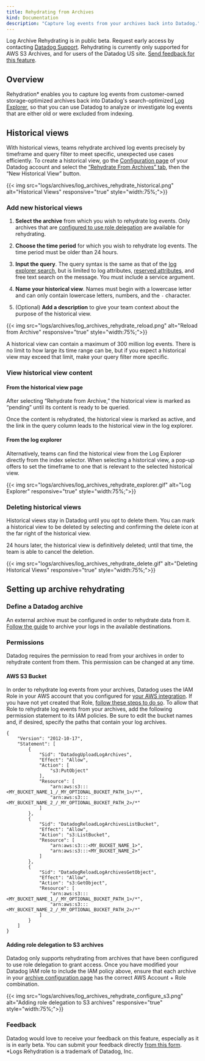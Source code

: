 ```yaml
---
title: Rehydrating from Archives
kind: Documentation
description: "Capture log events from your archives back into Datadog."
---
```


<div class="alert alert-warning">
	Log Archive Rehydrating is in public beta. Request early access by contacting <a href="/help">Datadog Support</a>. Rehydrating is currently only supported for AWS S3 Archives, and for users of the Datadog US site. <a href="https://forms.gle/X4jhi13Rd2pFSuSHA">Send feedback for this feature</a>.
</div>

## Overview

Rehydration* enables you to capture log events from customer-owned storage-optimized archives back into Datadog's search-optimized [Log Explorer][1], so that you can use Datadog to analyze or investigate log events that are either old or were excluded from indexing.

## Historical views

With historical views, teams rehydrate archived log events precisely by timeframe and query filter to meet specific, unexpected use cases efficiently. To create a historical view, go the [Configuration page][2] of your Datadog account and select the [“Rehydrate From Archives” tab][3], then the “New Historical View” button.

{{< img src="logs/archives/log_archives_rehydrate_historical.png" alt="Historical Views" responsive="true" style="width:75%;">}}

### Add new historical views

1. **Select the archive** from which you wish to rehydrate log events. Only archives that are [configured to use role delegation][4] are available for rehydrating.

2. **Choose the time period** for which you wish to rehydrate log events. The time period must be older than 24 hours.

3. **Input the query**. The query syntax is the same as that of the [log explorer search][5], but is limited to log attributes, [reserved attributes][6], and free text search on the message. You must include a service argument.

4. **Name your historical view**. Names must begin with a lowercase letter and can only contain lowercase letters, numbers, and the `-` character.

5. (Optional) **Add a description** to give your team context about the purpose of the historical view.

{{< img src="logs/archives/log_archives_rehydrate_reload.png" alt="Reload from Archive" responsive="true" style="width:75%;">}}

A historical view can contain a maximum of 300 million log events. There is no limit to how large its time range can be, but if you expect a historical view may exceed that limit, make your query filter more specific.

### View historical view content

#### From the historical view page

After selecting “Rehydrate from Archive,” the historical view is marked as “pending” until its content is ready to be queried.

Once the content is rehydrated, the historical view is marked as active, and the link in the query column leads to the historical view in the log explorer.

#### From the log explorer

Alternatively, teams can find the historical view from the Log Explorer directly from the index selector. When selecting a historical view, a pop-up offers to set the timeframe to one that is relevant to the selected historical view.

{{< img src="logs/archives/log_archives_rehydrate_explorer.gif" alt="Log Explorer" responsive="true" style="width:75%;">}}

### Deleting historical views

Historical views stay in Datadog until you opt to delete them. You can mark a historical view to be deleted by selecting and confirming the delete icon at the far right of the historical view.

24 hours later, the historical view is definitively deleted; until that time, the team is able to cancel the deletion.

{{< img src="logs/archives/log_archives_rehydrate_delete.gif" alt="Deleting Historical Views" responsive="true" style="width:75%;">}}

## Setting up archive rehydrating

### Define a Datadog archive

An external archive must be configured in order to rehydrate data from it. [Follow the guide][7] to archive your logs in the available destinations.

### Permissions

Datadog requires the permission to read from your archives in order to rehydrate content from them. This permission can be changed at any time.

#### AWS S3 Bucket

In order to rehydrate log events from your archives, Datadog uses the IAM Role in your AWS account that you configured for [your AWS integration][8]. If you have not yet created that Role, [follow these steps to do so][9]. To allow that Role to rehydrate log events from your archives, add the following permission statement to its IAM policies. Be sure to edit the bucket names and, if desired, specify the paths that contain your log archives.

```
{
    "Version": "2012-10-17",
    "Statement": [
        {
            "Sid": "DatadogUploadLogArchives",
            "Effect": "Allow",
            "Action": [
                "s3:PutObject"
            ],
            "Resource": [
                "arn:aws:s3:::<MY_BUCKET_NAME_1_/_MY_OPTIONAL_BUCKET_PATH_1>/*",
                "arn:aws:s3:::<MY_BUCKET_NAME_2_/_MY_OPTIONAL_BUCKET_PATH_2>/*"
            ]
        },
        {
            "Sid": "DatadogReloadLogArchivesListBucket",
            "Effect": "Allow",
            "Action": "s3:ListBucket",
            "Resource": [
                "arn:aws:s3:::<MY_BUCKET_NAME_1>",
                "arn:aws:s3:::<MY_BUCKET_NAME_2>"
            ]
        },
        {
            "Sid": "DatadogReloadLogArchivesGetObject",
            "Effect": "Allow",
            "Action": "s3:GetObject",
            "Resource": [
                "arn:aws:s3:::<MY_BUCKET_NAME_1_/_MY_OPTIONAL_BUCKET_PATH_1>/*",
                "arn:aws:s3:::<MY_BUCKET_NAME_2_/_MY_OPTIONAL_BUCKET_PATH_2>/*"
            ]
        }
    ]
}
```

#### Adding role delegation to S3 archives

Datadog only supports rehydrating from archives that have been configured to use role delegation to grant access. Once you have modified your Datadog IAM role to include the IAM policy above, ensure that each archive in your [archive configuration page][10] has the correct AWS Account + Role combination.

{{< img src="logs/archives/log_archives_rehydrate_configure_s3.png" alt="Adding role delegation to S3 archives" responsive="true" style="width:75%;">}}

### Feedback

Datadog would love to receive your feedback on this feature, especially as it is in early beta. You can submit your feedback directly [from this form][11].
*Logs Rehydration is a trademark of Datadog, Inc. 

[1]: /logs/explorer
[2]: https://app.datadoghq.com/logs/pipelines
[3]: https://app.datadoghq.com/logs/pipelines/historical-views
[4]: #permissions
[5]: /logs/explorer/search
[6]: /logs/?tab=ussite#reserved-attributes
[7]: /logs/archives/s3/?tab=roledelegation#create-and-configure-an-s3-bucket
[8]: https://app.datadoghq.com/account/settings#integrations/amazon-web-services
[9]: /integrations/amazon_web_services/?tab=allpermissions#installation
[10]: https://app.datadoghq.com/logs/pipelines/archives
[11]: https://forms.gle/X4jhi13Rd2pFSuSHA
